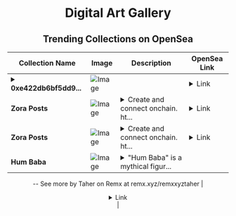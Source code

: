 <div align="center">

# Digital Art Gallery

## Trending Collections on OpenSea

| Collection Name                       | Image                                                                                     | Description                       | OpenSea Link                                                                                          |
|---------------------------------------|-------------------------------------------------------------------------------------------|-----------------------------------|--------------------------------------------------------------------------------------------------------|
| **<details><summary>0xe422db6bf5dd9...</summary>0xe422db6bf5dd97cf22ae76fec8ec727c245413fb</details>** | ![Image](https://i.seadn.io/s/raw/files/6e61b3f9a6f8d3d94078083845c13696.gif?w=500&auto=format?w=200&auto=format) |  | <details><summary>Link</summary>[0xe422db6bf5dd97cf22ae76fec8ec727c245413fb](https://opensea.io/collection/0xe422db6bf5dd97cf22ae76fec8ec727c245413fb)</details> |
| **Zora Posts** | ![Image](https://i.seadn.io/s/raw/files/a1ff07d2792d70f53fbbb18f53116578.jpg?w=500&auto=format?w=200&auto=format) | <details><summary>Create and connect onchain. ht...</summary>Create and connect onchain. https://zora.co</details> | <details><summary>Link</summary>[Zora Posts](https://opensea.io/collection/zora-posts-14826)</details> |
| **Zora Posts** | ![Image](https://i.seadn.io/s/raw/files/d2bcde1ca41bdd49ec0fadd238edc57b.png?w=500&auto=format?w=200&auto=format) | <details><summary>Create and connect onchain. ht...</summary>Create and connect onchain. https://zora.co</details> | <details><summary>Link</summary>[Zora Posts](https://opensea.io/collection/zora-posts-14825)</details> |
| **Hum Baba** | ![Image](https://i.seadn.io/s/raw/files/e9e337558e962bf5437e9723da95f813.jpg?w=500&auto=format?w=200&auto=format) | <details><summary>"Hum Baba" is a mythical figur...</summary>"Hum Baba" is a mythical figure in Mesopotamia. He was the guardian of the garden of the gods and had a terrifying, loud voice and the sound of his breathing was terrifying.
--
See more by Taher on Remx at remx.xyz/remxxyztaher</details> | <details><summary>Link</summary>[Hum Baba](https://opensea.io/collection/hum-baba)</details> |

</div>